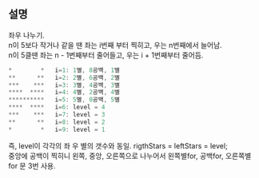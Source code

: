 
## 설명
좌우 나누기.<br/>
n이 5보다 작거나 같을 땐 좌는 i번째 부터 찍히고, 우는 n번째에서 늘어남.<br/>
n이 5클땐 좌는 n - 1번째부터 줄어들고, 우는 i + 1번째부터 줄어듬.

```cs
*        *   i=1: 1별, 8공백, 1별
**      **   i=2: 2별, 6공백, 2별
***    ***   i=3: 3별, 4공백, 3별
****  ****   i=4: 4별, 2공백, 4별
**********   i=5: 5별, 0공백, 5별
****  ****   i=6: level = 4
***    ***   i=7: level = 3
**      **   i=8: level = 2
*        *   i=9: level = 1
```

즉, level이 각각의 좌 우 별의 갯수와 동일. rigthStars = leftStars = level;<br/>
중앙에 공백이 찍히니 왼쪽, 중앙, 오른쪽으로 나누어서 왼쪽별for, 공백for, 오른쪽별for 문 3번 사용.
